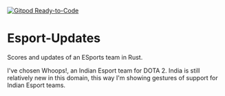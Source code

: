 [![Gitpod Ready-to-Code](https://img.shields.io/badge/Gitpod-Ready--to--Code-blue?logo=gitpod)](https://gitpod.io/#https://github.com/arthtyagi/Esport-updates) 

# Esport-Updates
Scores and updates of an ESports team in Rust.

I've chosen Whoops!, an Indian Esport team for DOTA 2. India is still relatively new in this domain, this way I'm showing gestures of support for Indian Esport teams.
